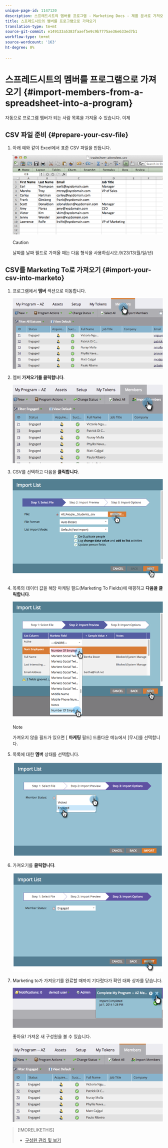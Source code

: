 ```yaml
---
unique-page-id: 1147120
description: 스프레드시트의 멤버를 프로그램 - Marketing Docs - 제품 문서로 가져오기
title: 스프레드시트의 멤버를 프로그램으로 가져오기
translation-type: tm+mt
source-git-commit: e149133a5383faaef5e9c9b7775ae36e633ed7b1
workflow-type: tm+mt
source-wordcount: '163'
ht-degree: 0%

---
```



# 스프레드시트의 멤버를 프로그램으로 가져오기 {#import-members-from-a-spreadsheet-into-a-program}

자동으로 프로그램 멤버가 되는 사람 목록을 가져올 수 있습니다. 이제

## CSV 파일 준비 {#prepare-your-csv-file}

1. 아래 예와 같이 Excel에서 표준 CSV 파일을 만듭니다.

   ![](assets/image2014-9-18-14-3a33-3a4.png)

   >[!CAUTION]
   >
   >날짜를 날짜 필드로 가져올 때는 다음 형식을 사용하십시오.9/23/13(월/일/년)

## CSV를 Marketing To로 가져오기 {#import-your-csv-into-marketo}

1. 프로그램에서 **멤버** 섹션으로 이동합니다.

   ![](assets/image2014-9-18-15-3a3-3a57.png)

1. 멤버 **가져오기를 클릭합니다**.

   ![](assets/image2014-9-18-15-3a38-3a14.png)

1. CSV를 선택하고 다음을 **클릭합니다**.

   ![](assets/importlist1.png)

1. 목록의 데이터 값을 해당 마케팅 필드(Marketing To Fields)에 매핑하고 **다음을 클릭합니다**.

   ![](assets/importlist12.png)

   >[!NOTE]
   >
   >가져오지 않을 필드가 있으면 [ **마케팅** 필드] 드롭다운 메뉴에서 [무시]를 선택합니다.

1. 목록에 대한 **멤버** 상태를 선택합니다.

   ![](assets/image2014-9-18-15-3a41-3a32.png)

1. 가져오기를 **클릭합니다**.

   ![](assets/image2014-9-18-15-3a44-3a19.png)

1. Marketing to가 가져오기를 완료할 때까지 기다렸다가 확인 대화 상자를 닫습니다.

   ![](assets/image2014-9-18-15-3a44-3a37.png)

   좋아요! 가져온 새 구성원을 볼 수 있습니다.

   ![](assets/image2014-9-18-15-3a45-3a16.png)

>[!MORELIKETHIS]
>
>* [구성원 관리 및 보기](manage-and-view-members.md)

>



